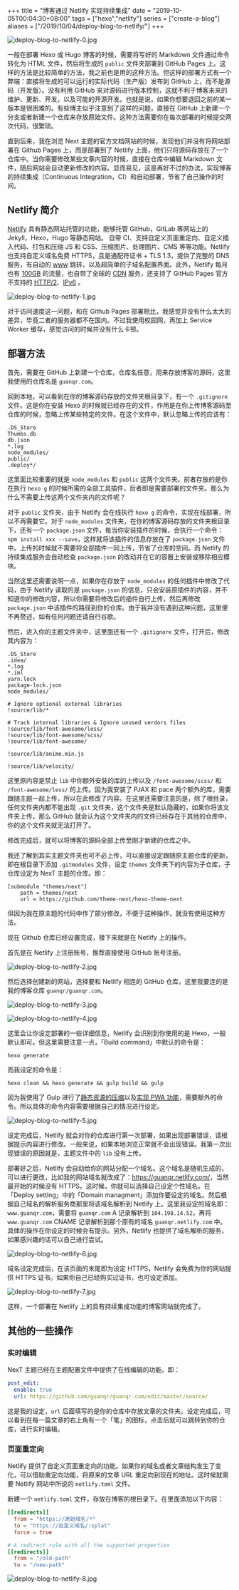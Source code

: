 +++
title = "博客通过 Netlify 实现持续集成"
date = "2019-10-05T00:04:30+08:00"
tags = ["hexo","netlify"]
series = ["create-a-blog"]
aliases = ["/2019/10/04/deploy-blog-to-netlify/"]
+++

![deploy-blog-to-netlify-0.jpg](/images/deploy-blog-to-netlify-0.jpg)

一般在部署 Hexo 或 Hugo 博客的时候，需要将写好的 Markdown 文件通过命令转化为 HTML 文件，然后将生成的 `public` 文件夹部署到 GitHub Pages 上。这样的方法是比较简单的方法，我之前也是用的这种方法。但这样的部署方式有一个弊端：直接将生成的可以运行的实际代码（生产版）发布到 GitHub 上，而不是源码（开发版）。没有利用 GitHub 来对源码进行版本控制，这就不利于博客未来的维护、更新、开发，以及可能的开源开发。也就是说，如果你想要退回之前的某一版本是很困难的。有些博主似乎注意到了这样的问题，直接在 GitHub 上新建一个分支或者新建一个仓库来存放原始文件。这种方法需要你在每次部署的时候提交两次代码，很繁琐。

直到后来，我在浏览 Next 主题的官方文档网站的时候，发现他们并没有将网站部署在 Github Pages 上，而是部署到了 Netlify 上面，他们只将源码存放在了一个仓库中。当你需要修改某些文章内容的时候，直接在仓库中编辑 Markdown 文件，随后网站会自动更新修改的内容。显而易见，这是再好不过的办法，实现博客的持续集成（Continuous Integration，CI）和自动部署，节省了自己操作的时间。

## Netlify 简介

[Netlify](https://www.netlify.com/) 具有静态网站托管的功能，能够托管 GitHub，GitLab 等网站上的 Jekyll，Hexo，Hugo 等静态网站。 自带 CI、支持自定义页面重定向、自定义插入代码、打包和压缩 JS 和 CSS、压缩图片、处理图片、CMS 等等功能。Netlify 也支持自定义域名免费 HTTPS，且是通配符证书 + TLS 1.3，提供了完整的 DNS 服务，有自动的 [www](https://www.netlify.com/docs/custom-domains/#domain-redirects) 跳转，以及超简单的子域名配置界面。此外，Netlify 每月也有 [100GB](https://www.netlify.com/pricing/) 的流量，也自带了全球的 [CDN](https://www.netlify.com/blog/2016/04/15/make-your-site-faster-with-netlifys-intelligent-cdn/) 服务，还支持了 GitHub Pages 官方不支持的 [HTTP/2](https://www.netlify.com/blog/2015/10/20/netlify-news-no.-6/)、[IPv6](https://www.netlify.com/blog/2018/11/26/announcing-ipv6-support-on-the-netlify-application-delivery-network/) 。

![deploy-blog-to-netlify-1.jpg](/images/deploy-blog-to-netlify-1.jpg "通配符证书 + TLS 1.3")

对于访问速度这一问题，和在 Github Pages 部署相比，我感觉并没有什么太大的差异，毕竟二者的服务器都不在国内。不过我使用校园网，再加上 Service Worker 缓存，感觉访问的时候并没有什么卡顿。

## 部署方法

首先，需要在 GitHub 上新建一个仓库，仓库名任意，用来存放博客的源码，这里我使用的仓库名是 `guanqr.com`。

回到本地，可以看到在你的博客源码存放的文件夹根目录下，有一个 `.gitignore` 文件。这是你在安装 Hexo 的时候就已经存在的文件，作用是在你上传博客源码至仓库的时候，忽略上传某些特定的文件。在这个文件中，默认忽略上传的应该有：

```
.DS_Store
Thumbs.db
db.json
*.log
node_modules/
public/
.deploy*/
```

这里面比较重要的就是 `node_modules` 和 `public` 这两个文件夹。前者存放的是你在执行 `hexo g` 的时候所需的全部工具插件，后者即是需要部署的文件夹。那么为什么不需要上传这两个文件夹内的文件呢？

对于 `public` 文件夹，由于 Netlify 会在线执行 `hexo g` 的命令，实现在线部署，所以不再需要它。对于 `node_modules` 文件夹，在你的博客源码存放的文件夹根目录下，还有一个 `package.json` 文件，每当你安装插件的时候，会执行一个命令：`npm install xxx --save`，这样就将该插件的信息存放在了 `package.json` 文件中。上传的时候就不需要将全部插件一同上传，节省了仓库的空间。而 Netlify 的持续集成服务会自动检查 `package.json` 的改动并在它的容器上安装或移除相应模块。

当然这里还需要说明一点，如果你在存放于 `node_modules` 的任何插件中修改了代码，由于 Netlify 读取的是 `package.json` 的信息，只会安装原插件的内容，并不知道你的修改内容，所以你需要将修改后的插件自行上传，然后再修改 `package.json` 中该插件的路径到你的仓库。由于我并没有遇到这种问题，这里便不再赘述，如有任何问题还请自行谷歌。

然后，进入你的主题文件夹中，这里面还有一个 `.gitignore` 文件，打开后，修改其内容为：

```
.DS_Store
.idea/
*.log
*.iml
yarn.lock
package-lock.json
node_modules/

# Ignore optional external libraries
!source/lib/*

# Track internal libraries & Ignore unused verdors files
!source/lib/font-awesome/less/
!source/lib/font-awesome/scss/
!source/lib/font-awesome/

!source/lib/anime.min.js

!source/lib/velocity/
```

这里原内容是禁止 `lib` 中你额外安装的库的上传以及 `/font-awesome/scss/` 和 `/font-awesome/less/` 的上传。因为我安装了 PJAX 和 pace 两个额外的库，需要跟随主题一起上传，所以在此修改了内容。在这里还需要注意的是，除了根目录，任何文件夹内都不能出现 `.git` 文件夹，这个文件夹是默认隐藏的，如果你将该文件夹上传，那么 GitHub 就会认为这个文件夹内的文件已经存在于其他的仓库中，你的这个文件夹就无法打开了。

修改完成后，就可以将博客的源码全部上传至刚才新建的仓库之中。

我还了解到其实主题文件夹也可不必上传，可以直接设定跟随原主题仓库的更新，即在根目录下添加 `.gitmodules` 文件，设定 `themes` 文件夹下的内容为子仓库，子仓库设定为 NexT 主题的仓库。即：

```
[submodule "themes/next"]
	path = themes/next
	url = https://github.com/theme-next/hexo-theme-next
```

但因为我在原主题的代码中作了部分修改，不便于这种操作，就没有使用这种方法。

现在 Github 仓库已经设置完成，接下来就是在 Netlify 上的操作。

首先是在 Netlify 上注册账号，推荐直接使用 GitHub 账号注册。

![deploy-blog-to-netlify-2.jpg](/images/deploy-blog-to-netlify-2.jpg "注册界面")

然后选择创建新的网站，选择要和 Netlify 相连的 GitHub 仓库，这里我要连的是我的博客仓库 `guanqr/guanqr.com`。

![deploy-blog-to-netlify-3.jpg](/images/deploy-blog-to-netlify-3.jpg "创建新网站")

![deploy-blog-to-netlify-4.jpg](/images/deploy-blog-to-netlify-4.jpg "选择仓库")

这里会让你设定部署的一些详细信息，Netlify 会识别到你使用的是 Hexo，一般默认即可。但这里需要注意一点，「Build command」中默认的命令是：

```
hexo generate
```

而我设定的命令是：

```
hexo clean && hexo generate && gulp build && gulp
```

因为我使用了 Gulp 进行了[静态资源的压缩](/study/blog/use-gulp-to-compress-source-code/)以及[实现 PWA 功能](/study/blog/realize-pwa/)，需要额外的命令。所以具体的命令内容需要根据自己的情况进行设定。

![deploy-blog-to-netlify-5.jpg](/images/deploy-blog-to-netlify-5.jpg "设定详细信息")

设定完成后，Netlify 就会对你的仓库进行第一次部署，如果出现部署错误，请根据提示内容进行修改。一般来说，如果本地浏览正常就不会出现错误。我第一次出现错误的原因就是，主题文件中的 `lib` 没有上传。

部署好之后，Netlify 会自动给你的网站分配一个域名。这个域名是随机生成的，可以进行更改，比如我的网站域名就改成了：<https://guanqr.netlify.com/>，当然最开始的时候没有 HTTPS。这时候，你就可以选择自己设定个性域名。在「Deploy setting」中的「Domain managment」添加你要设定的域名。然后根据自己域名的解析服务商那里将该域名解析到 Netlify 上。这里我设定的域名即：`www.guanqr.com`，需要将 `guanqr.com` A 记录解析到 `104.198.14.52`，再将 `www.guanqr.com` CNAME 记录解析到那个原有的域名 `guanqr.netlify.com` 中。具体的操作在你设定的时候会有提示。另外，Netlify 也提供了域名解析的服务，如果感兴趣的话可以自己进行尝试。

![deploy-blog-to-netlify-6.jpg](/images/deploy-blog-to-netlify-6.jpg "设定域名")

域名设定完成后，在该页面的末尾即为设定 HTTPS，Netlify 会免费为你的网站提供 HTTPS 证书。如果你自己已经购买过证书，也可设定添加。

![deploy-blog-to-netlify-7.jpg](/images/deploy-blog-to-netlify-7.jpg "设定 HTTPS")

这样，一个部署在 Netlify 上的具有持续集成功能的博客网站就完成了。

## 其他的一些操作

### 实时编辑

NexT 主题已经在主题配置文件中提供了在线编辑的功能。即：

```yml
post_edit:
  enable: true
  url: https://github.com/guanqr/guanqr.com/edit/master/source/
```

这是我的设定，`url` 后面填写的是你的仓库中存放文章的文件夹。设定完成后，可以看到在每一篇文章的右上角有一个「笔」的图标，点击后就可以跳转到你的仓库，进行实时编辑。

### 页面重定向

Netlify 提供了自定义页面重定向的功能。如果你的域名或者文章结构发生了变化，可以借助重定向功能，将原来的文章 URL 重定向到现在的地址。这时候就需要 Netlify 网站中所说的 `netlify.toml` 文件。

新建一个 `netlify.toml` 文件，存放在博客的根目录下。在里面添加以下内容：

```toml
[[redirects]]
  from = "https://原始域名/*"
  to = "https://自定义域名/:splat"
  force = true

# A redirect rule with all the supported properties
[[redirects]]
  from = "/old-path"
  to = "/new-path"
```

![deploy-blog-to-netlify-8.jpg](/images/deploy-blog-to-netlify-8.jpg "页面重定向")